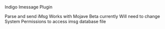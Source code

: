 Indigo Imessage Plugin

Parse and send iMsg
Works with Mojave
Beta currently
Will need to change System Permissions to access imsg database file


